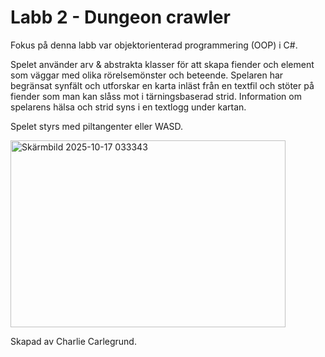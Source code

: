 # Labb 2 - Dungeon crawler

Fokus på denna labb var objektorienterad programmering (OOP) i C#.

Spelet använder arv & abstrakta klasser för att skapa fiender och element som väggar med olika rörelsemönster och beteende.
Spelaren har begränsat synfält och utforskar en karta inläst från en textfil och stöter på fiender som man kan slåss mot i tärningsbaserad strid.
Information om spelarens hälsa och strid syns i en textlogg under kartan.

Spelet styrs med piltangenter eller WASD.


<img width="440" height="299" alt="Skärmbild 2025-10-17 033343" src="https://github.com/user-attachments/assets/8c601ce7-cf0d-4327-b3bd-d18bfd6ccc81" />



Skapad av Charlie Carlegrund.
